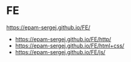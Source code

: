 # FE

https://epam-sergej.github.io/FE/

+ https://epam-sergej.github.io/FE/http/
+ https://epam-sergej.github.io/FE/html+css/
+ https://epam-sergej.github.io/FE/js/
